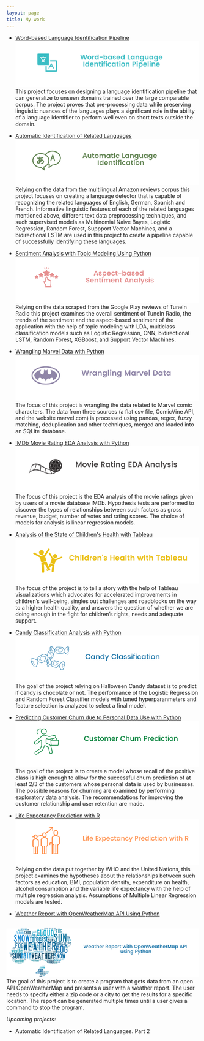 ```yaml
---
layout: page
title: My work
---
```

- [Word-based Language Identification Pipeline](https://github.com/natacasey/Word-based-Language-Identification-Part-2)
<img src ="images/Pipeline%20(2).png"> <br>
This project focuses on designing a language identification pipeline that can generalize to unseen domains trained over the large comparable corpus. The project proves that pre-processing data while preserving linguistic nuances of the languages plays a significant role in the ability of a language identifier to perform well even on short texts outside the domain.<br>

- [Automatic Identification of Related Languages ](https://github.com/natacasey/Automatic_Identification_of_Related_Languages)
<img src ="images/language.png"> <br>
Relying on the data from the multilingual Amazon reviews corpus this project focuses  on creating a language detector that is capable of recognizing the related languages of English, German, Spanish and French. Informative linguistic features of each of the related languages mentioned above, different text data preprocessing techniques, and such supervised models as Multinomial Naïve Bayes, Logistic Regression, Random Forest, Suppport Vector Machines, and a bidirectional LSTM are used in this project to create a pipeline capable of successfully identifying these languages. <br>

- [Sentiment Analysis with Topic Modeling Using Python](https://github.com/natacasey/Sentiment_Analysis_with_Topic_Modeling_using_Python)<br>
<img src ="images/sentimentan.png"> <br>
Relying on the data scraped from the Google Play reviews of TuneIn Radio this project examines the overall sentiment of TuneIn Radio, the trends of the sentiment and the aspect-based sentiment of the application with the help of topic modeling with LDA, multiclass classification models such as Logistic Regression, CNN, bidirectional LSTM, Random Forest, XGBoost, and Support Vector Machines.<br>

- [Wrangling Marvel Data with Python](https://github.com/natacasey/Wrangling_Marvel_Data_with_Python)<br>
<img src ="images/marvel.png"><br>
The focus of this project is wrangling the data related to Marvel comic characters. The data from three sources (a flat csv file, ComicVine API, and the website marvel.com) is processed using pandas, regex, fuzzy matching, deduplication and other techniques, merged and loaded into an SQLite database.<br>

- [IMDb Movie Rating EDA Analysis with Python](https://github.com/natacasey/IMDb_Movie_Rating_Analysis_with_Python)<br>
<img src ="images/movie.png"> <br>
The focus of this project is the EDA analysis of the movie ratings given by users of a movie database IMDb. Hypothesis tests are performed to discover the types of relationships between such factors as gross revenue, budget, number of votes and rating scores. The choice of models for analysis is linear regression models.<br>

- [Analysis of the State of Children's Health with Tableau](https://github.com/natacasey/Health_of_Children_of_the_World_with_Tableau)<br>
<img src ="images/children.png"> <br>
The focus of the project is to tell a story with the help of Tableau visualizations which advocates for accelerated improvements in children’s well-being, singles out challenges and roadblocks on the way to a higher health quality, and answers the question of whether we are doing enough in the fight for children’s rights, needs and adequate support.<br>

- [Candy Classification Analysis with Python](https://github.com/natacasey/Candy_Classification_with_Python)<br>
<img src ="images/candies.png"> <br>
The goal of the project relying on Halloween Candy dataset is to predict if candy is chocolate or not. The performance of the Logistic Regression and Random Forest Classifier models with tuned hyperparanmeters and feature selection is analyzed to select a final model.<br>

- [Predicting Customer Churn due to Personal Data Use with Python](https://github.com/natacasey/Customer_Churn_Prediction_with_Python)<br>
<img src ="images/churn.png"> <br>
The goal of the project is to create a model whose recall of the positive class is high enough to allow for the successful churn prediction of at least 2/3 of the customers whose personal data is used by businesses. The possible reasons for churning are examined by performing exploratory data analysis. The recommendations for improving the customer relationship and user retention are made.<br>

- [Life Expectancy Prediction with R](https://github.com/natacasey/Life_Expectancy_Prediction_Project_with_R)<br>
<img src ="images/lifeexcpect%20(1).png"> <br>
Relying on the data put together by WHO and the United Nations, this project examines the hypotheses about the relationships between such factors as education, BMI, population density, expenditure on health, alcohol consumption and the variable life expectancy with the help of multiple regression analysis. Assumptions of Multiple Linear Regression models are tested.<br>

- [Weather Report with OpenWeatherMap API Using Python](https://github.com/natacasey/Weather_Report_with_OpenWeatherMap_Using_Python)<br>
<br>
<img src ="images/weathertrans.png"> <br>
The goal of this project is to create a program that gets data from an open API OpenWeatherMap and presents a user with a weather report. The user needs to specify either a zip code or a city to get the results for a specific location. The report can be generated multiple times until a user gives a command to stop the program.<br>


  *Upcoming projects:*
  
- Automatic Identification of Related Languages. Part 2


